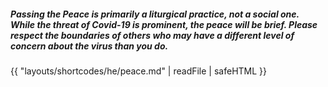 ##### Passing the Peace is primarily a liturgical practice, not a social one. While the threat of Covid-19 is prominent, the peace will be brief. Please respect the boundaries of others who may have a different level of concern about the virus than you do.

{{ "layouts/shortcodes/he/peace.md" | readFile | safeHTML }}
